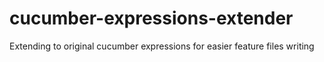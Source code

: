 # cucumber-expressions-extender
Extending to original cucumber expressions for easier feature files writing
